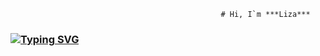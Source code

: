                                                    # Hi, I`m ***Liza***
### [![Typing SVG](https://readme-typing-svg.herokuapp.com?color=%2336BCF7&lines=Computer+science+student)](https://git.io/typing-svg)
